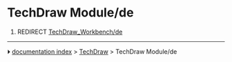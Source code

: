 # TechDraw Module/de
1.  REDIRECT [TechDraw_Workbench/de](TechDraw_Workbench/de.md)



---
⏵ [documentation index](../README.md) > [TechDraw](TechDraw_Workbench.md) > TechDraw Module/de

